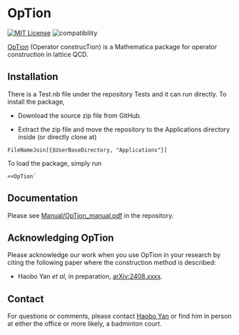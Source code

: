 # OpTion

[![MIT License](https://img.shields.io/badge/license-MIT-blue.svg)](https://github.com/wittscien/OpTion/blob/main/LICENSE)
![compatibility](https://img.shields.io/badge/Mathematica-10.x_11.x_12.x_13.x-blue.svg)

[OpTion](https://github.com/wittscien/OpTion) (Operator construcTion) is a Mathematica package for operator construction in lattice QCD.

## Installation

There is a Test.nb file under the repository Tests and it can run directly. To install the package,

* Download the source zip file from GitHub.

* Extract the zip file and move the repository to the Applications directory inside (or directly clone at)

```
FileNameJoin[{$UserBaseDirectory, "Applications"}]
```

To load the package, simply run

```
<<OpTion`
```

## Documentation

Please see [Manual/OpTion_manual.pdf](https://github.com/wittscien/OpTion/blob/main/Manual/OpTion_manual.pdf) in the repository.

## Acknowledging OpTion

Please acknowledge our work when you use OpTion in your research by citing the following paper where the construction method is described:

* Haobo Yan *et al*, in preparation, [arXiv:2408.xxxx](https://arxiv.org/abs/2408.xxxx).

## Contact

For questions or comments, please contact [Haobo Yan](haobo@stu.pku.edu.cn) or find him in person at either the office or more likely, a badminton court.